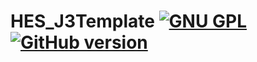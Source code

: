 HES_J3Template [![GNU GPL](https://img.shields.io/aur/license/yaourt.svg)](https://github.com/DavidShahbazyan/HES_J3Template/blob/master/LICENSE) [![GitHub version](https://badge.fury.io/gh/boennemann%2Fbadges.svg)](http://badge.fury.io/gh/DavidShahbazyan%2FHES_J3Template)
==============

